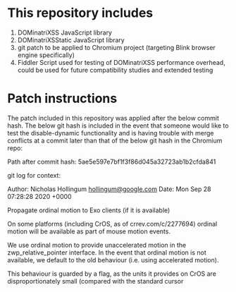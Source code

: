 # This repository includes

1. DOMinatriXSS JavaScript library
2. DOMinatriXSStatic JavaScript library
3. git patch to be applied to Chromium project (targeting Blink browser engine specifically)
4. Fiddler Script used for testing of DOMinatriXSS performance overhead, could be used for future compatibility studies and extended testing

# Patch instructions
The patch included in this repository was applied after the below commit hash.  The below git hash is included in the event that someone would like to test the disable-dynamic functionality and is having trouble with merge conflicts at a commit later than that of the below git hash in the Chromium repo:

Path after commit hash: 5ae5e597e7bf1f3f86d045a32723ab1b2cfda841

git log for context:

Author: Nicholas Hollingum <hollingum@google.com>
Date:   Mon Sep 28 07:28:28 2020 +0000

Propagate ordinal motion to Exo clients (if it is available)

On some platforms (including CrOS, as of crrev.com/c/2277694) ordinal
motion will be available as part of mouse motion events.

We use ordinal motion to provide unaccelerated motion in the
zwp_relative_pointer interface. In the event that ordinal motion is not
available, we default to the old behaviour (i.e. using accelerated
motion).

This behaviour is guarded by a flag, as the units it provides on CrOS
are disproportionately small (compared with the standard cursor
